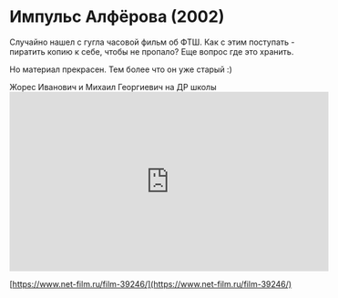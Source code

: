 <!--?title Импульс Алферова -->

# Импульс Алфёрова (2002)

Случайно нашел с гугла часовой фильм об ФТШ. Как с этим поступать - пиратить копию к себе, чтобы не
пропало? Еще вопрос где это хранить.

Но материал прекрасен. Тем более что он уже старый :)

<div class="row text-center">
  <span class="hint">Жорес Иванович и Михаил Георгиевич на ДР школы</span></br>
  <iframe width="560" height="315" src="https://www.youtube.com/embed/h1M65T1f4mg" frameborder="0" allow="accelerometer; autoplay; encrypted-media; gyroscope; picture-in-picture" allowfullscreen></iframe>
</div>

[https://www.net-film.ru/film-39246/](https://www.net-film.ru/film-39246/)

